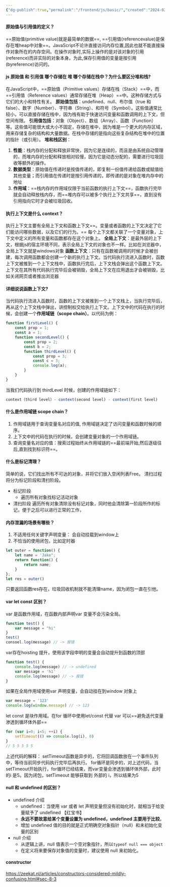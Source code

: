 ```yaml
---
{"dg-publish":true,"permalink":"/frontend/js/basic/","created":"2024-02-29T10:19:09.961+08:00","updated":"2024-03-13T11:11:34.242+08:00"}
---
```


#### 原始值与引用值的定义？
==原始值(primitive value)就是最简单的数据==,
==引用值(referencevalue)是保存在堆heap中对象==。JavaScript不论许直接访问内存位置,因此也就不能直接操作对象所在的内存空间。在操作对象时,实际上操作的是对该对象的引用(reference)而非实际的对象本身。为此,保存引用值的变量是按引用(byreference)访问的。
<!--ID: 1709174096553-->

#### js 原始值 和 引用值 哪个存储在 堆 哪个存储在栈中？为什么要区分堆和栈?
在JavaScript中，==原始值（Primitive values）存储在栈（Stack）==中，而==引用值（Reference values）通常存储在堆（Heap）==中。这种存储方式与它们的大小和特性有关。
**原始值包括**：undefined、null、布尔值（true 和 false）、数字（Number）、字符串（String）、和符号（Symbol）。这些值通常比较小，可以直接存储在栈中，因为栈有助于快速访问变量和函数调用的上下文，但空间有限。
**引用值包括**：对象（Object）、数组（Array）、函数（Function）等。这些值可能很大或大小不固定，存储在堆中，因为堆是一个更大的内存区域，用来存储复杂的结构和大量数据。在栈中存储的是指向这些复杂结构在堆中的位置的指针（或引用）。
**堆和栈区别**：
1. **性能**：栈内存的分配和释放非常快，因为它是连续的，而且是由系统自动管理的，而堆内存的分配和释放相对较慢，因为它是动态分配的，需要进行垃圾回收等额外的操作。
2. **数据类型**：原始值在传递时是按值传递的，即复制一份值传递给函数或赋值给其他变量；而引用值在传递时是按引用传递的，即传递的是对象在堆内存中的地址
3. **作用域**：==栈内存的作用域仅限于当前函数的执行上下文==，函数执行完毕就会自动释放栈内存，而==堆内存可以被多个执行上下文共享==，直到没有引用指向它时才会被垃圾回收。
<!--ID: 1710298826188-->

#### 执行上下文是什么 context？
执行上下文主要有全局上下文和函数上下文==。变量或者函数的上下文决定了它们能访问哪些数据，以及它们的行为。==
每个上下文都关联了一个变量对象，上下文中定义的所有变量和函数都存在这个对象上。
**全局上下文**：是最外层的上下文，根据js的宿主环境不同，表示全局上下文的对象也不一样。比如在浏览器中，全局上下文就是windows对象
**函数上下文**：只有在函数被调用的时候才会被创建，每次调用函数都会创建一个新的执行上下文。当代码执行流进入函数时，函数上下文被推到一个上下文栈中，函数执行完后，上下文栈会弹出这个函数上下文。
上下文在其所有代码执行完毕后会被销毁，全局上下文在应用退出才会被销毁，比如关闭网页或者推出浏览器
<!--ID: 1709174096556-->


#### 详细说说函数上下文?
当代码执行流进入函数时，函数的上下文被推到一个上下文栈上，当执行完毕后，再从这个上下文栈中弹出，讲控制权交给执行上下文。上下文中的代码在执行的时候，会创建一个**作用域链（scope chain）**。以代码为例：
```js
function firstLevel() {
    const prop = 1;
    const a = 1;
    function secondLevel() {
        const prop = 2;
        const b = 2;
        function thirdLevel() {
            const prop = 3;
            const c = 3;
            console.log(a);
        }
    }
}
```
当我们代码执行到 thirdLevel 时候，创建的作用域链如下：
```js
context（third level）- context(second level) - context(first level)
```
<!--ID: 1709174096560-->

#### 什么是作用域链 scope chain？
1. 作用域链用于查询变量名对应的值, 作用域链决定了访问变量和函数时候的顺序。
2. 上下文中的代码在执行的时候，会创建变量对象的一个作用域链。
3. 查询变量名对应的值：搜索过程始终从作用域链的==最前端开始,然后逐级往后,直到找到标识符==。
<!--ID: 1709174096563-->


#### 什么是标记清理？
简单的说，它们找出所有不可达的对象，并将它们放入空闲列表Free。
清扫过程将分为标记阶段和清扫阶段。
-   标记阶段
    -   遍历所有对象找标记活动对象
-   清扫阶段 遍历所有对象清除没有标记对象，同时他会清除第一阶段所作的标记，便于之后可以进行正常的工作，
<!--ID: 1709174096566-->


#### 内存泄漏的场景有哪些？
1. 不适用任何关键字声明变量： 会自动挂载到window上
2. 不恰当的使用闭包，比如定时器
```js
let outer = function() {
	let name = 'Jake";
	return function() {
		return name;
	}
};
let res = outer()
```
只要返回函数res存在，垃圾回收机制就不能清理name，因为闭包一直在引他。
<!--ID: 1709174096570-->


#### var let const 区别？
var 是函数作用域，在函数内部声明var 变量不会污染全局。
```js
function test() {
	var message = "hi"
}
test()
consoel.log(message) // -> 报错
```
var存在hoisting 提升，使用该字段申明的变量会自动提升到函数的顶部
```js
function test() {
	console.log(message) // -> undefined 
	var message = 'h1'
	console.log(message) // -> 报错
}
```
如果在全局作用域使用var 声明变量，会自动挂在到window 对象上
```js
var message = '123'
console.log(window.message) // -> 123
```
let const 是块作用域。在for 循环中使用let/const 代替 var 可以==避免迭代变量渗透到循环体外部==
```js
for (var i=0; i<5; ++i) {
	setTimeout(() => console.log(i), 0)
}
// 5 5 5 5 5
```
上述代码的解释：
setTimeout函数是异步的，它将回调函数放在一个事件队列中，等待当前同步代码执行完毕后再执行。
for循环是同步的，对上述代码，当setTimeout开始执行，for循环已经结束，而var变量会渗透到循环体外部，此时的i 是5。因为闭包，setTimeout 能够获取到 外部的 i，所以结果为5
<!--ID: 1709174096575-->



#### **null 和 undefined 的区别？**
- undefined 介绍
  - undefined：当使用 var 或者 let 声明变量但没有初始化时，就相当于给变量赋予了 undefined 【红宝书】
  - **永远不要故意给某个变量设置为 undefined，undefined 主要用于比较**。
  - 增加 undefined 值的目的就是正式明确空对象指针（null）和未初始化变量的区别
- null 介绍
  - 从逻辑上讲，null 值表示一个空对象指针，所以`typeof null === object`
  - 在定义将来要保存对象值的变量时，建议使用 null 来初始化。
<!--ID: 1709174096579-->

#### constructor
https://zeekat.nl/articles/constructors-considered-mildly-confusing.html#sec-8-3
<!--ID: 1709866538473-->

